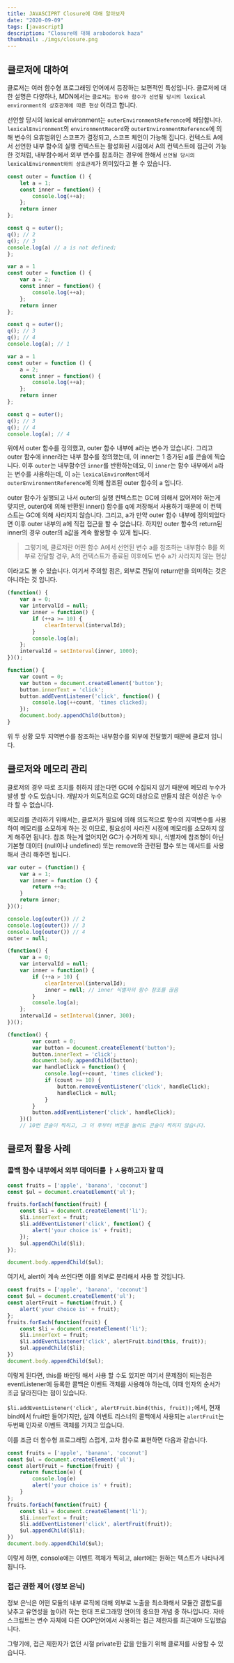 ```yaml
---
title: JAVASCIPRT Closure에 대해 알아보자
date: "2020-09-09"
tags: [javascript]
description: "Closure에 대해 arabodorok haza"
thumbnail: ./imgs/closure.png
---
```


## 클로저에 대하여

클로저는 여러 함수형 프로그래밍 언어에서 등장하는 보편적인 특성입니다. 클로저에 대한 설명은 다양하나, MDN에서는 `클로저는 함수와 함수가 선언될 당시의 lexical environment의 상호관계에 따른 현상` 이라고 합니다.

선언할 당시의 lexical environment는 `outerEnvironmentReference`에 해당합니다. `lexicalEnvironment`의 `environmentRecord`와 `outerEnvironmentReference`에 의해 변수의 요휴범위인 스코프가 결정되고, 스코프 체인이 가능해 집니다. 컨텍스트 A에서 선언한 내부 함수의 실행 컨텍스트는 활성화된 시점에서 A의 컨텍스트에 접근이 가능한 것처럼, 내부함수에서 외부 변수를 참조하는 경우에 한해서 `선언될 당시의 lexicalEnvironment와의 상호관계`가 의미있다고 볼 수 있습니다.

```js
const outer = function () {
    let a = 1;
    const inner = function() {
        console.log(++a);
    };
    return inner
};

const q = outer();
q(); // 2
q(); // 3
console.log(a) // a is not defined;
};
```

```js
var a = 1
const outer = function () {
    var a = 2;
    const inner = function() {
        console.log(++a);
    };
    return inner
};

const q = outer();
q(); // 3
q(); // 4
console.log(a); // 1
```

```js
var a = 1
const outer = function () {
    a = 2;
    const inner = function() {
        console.log(++a);
    };
    return inner
};

const q = outer();
q(); // 3
q(); // 4
console.log(a); // 4
```

위에서 outer 함수를 정의했고, outer 함수 내부에 a라는 변수가 있습니다. 그리고 outer 함수에 inner라는 내부 함수를 정의했는데, 이 inner는 1 증가된 a를 콘솔에 찍습니다. 이후 `outer`는 내부함수인 `inner`를 반환하는데요, 이 `inner`는 함수 내부에서 `a`라는 변수를 사용하는데, 이 `a`는 `lexicalEnvironMent`에서 `outerEnvironmentReference`에 의해 참조된 outer 함수의 a 입니다.

outer 함수가 실행되고 나서 outer의 실행 컨텍스트는 GC에 의해서 없어져야 하는게 맞지만, outer()에 의해 반환된 inner() 함수를 q에 저장해서 사용하기 때문에 이 컨텍스트는 GC에 의해 사라지지 않습니다. 그리고, a가 만약 outer 함수 내부에 정의되었다면 이후 outer 내부의 a에 직접 접근을 할 수 없습니다. 하지만 outer 함수의 return된 inner의 경우 outer의 a값을 계속 활용할 수 있게 됩니다.

> 그렇기에, 클로저란 어떤 함수 A에서 선언된 변수 a를 참조하는 내부함수 B를 외부로 전달할 경우, A의 컨텍스트가 종료된 이후에도 변수 a가 사라지지 않는 현상

이라고도 볼 수 있습니다. 여기서 주의할 점은, 외부로 전달이 return만을 의미하는 것은 아니라는 것 입니다.

```js
(function() {
    var a = 0;
    var intervalId = null;
    var inner = function() {
        if (++a >= 10) {
            clearInterval(intervalId);
        }
        console.log(a);
    };
    intervalId = setInterval(inner, 1000);
})();
```

```js
function() {
    var count = 0;
    var button = document.createElement('button');
    button.innerText = 'click';
    button.addEventListener('click', function() {
        console.log(++count, 'times clicked);
    });
    document.body.appendChild(button);
}
```

위 두 상황 모두 지역변수를 참조하는 내부함수를 외부에 전달했기 때문에 클로저 입니다.

## 클로저와 메모리 관리

클로저의 경우 따로 조치를 취하지 않는다면 GC에 수집되지 않기 때문에 메모리 누수가 발생 할 수도 있습니다. 개발자가 의도적으로 GC의 대상으로 만들지 않은 이상은 누수라 할 수 없습니다.

메모리를 관리하기 위해서는, 클로저가 필요에 의해 의도적으로 함수의 지역변수를 사용하여 메모리를 소모하게 하는 것 이므로, 필요성이 사라진 시점에 메모리를 소모하지 않게 해주면 됩니다. 참조 하는게 없어지면 GC가 수거하게 되니, 식별자에 참조형이 아닌 기본형 데이터 (null이나 undefined) 또는 remove와 관련된 함수 또는 메서드를 사용해서 관리 해주면 됩니다.

```js
var outer = (function() {
    var a = 1;
    var inner = function () {
        return ++a;
    }
    return inner;
})();

console.log(outer()) // 2
console.log(outer()) // 3
console.log(outer()) // 4
outer = null;
```

```js
(function() {
    var a = 0;
    var intervalId = null;
    var inner = function() {
        if (++a > 10) {
            clearInterval(intervalId);
            inner = null; // inner 식별자의 함수 참조를 끊음
        }
        console.log(a);
    };
    intervalId = setInterval(inner, 300);
})();
```

```js
(function() {
        var count = 0;
        var button = document.createElement('button');
        button.innerText = 'click';
        document.body.appendChild(button);
        var handleClick = function() {
            console.log(++count, 'times clicked');
            if (count >= 10) {
                button.removeEventListener('click', handleClick);
                handleClick = null;
            }
        }
        button.addEventListener('click', handleClick);
    })()
    // 10번 콘솔이 찍히고, 그 이 후부터 버튼을 눌러도 콘솔이 찍히지 않습니다.
```

## 클로저 활용 사례

### 콜백 함수 내부에서 외부 데이터를 ㅏㅅ용하고자 할 때

```js
const fruits = ['apple', 'banana', 'coconut']
const $ul = document.createElement('ul');

fruits.forEach(function(fruit) {
    const $li = document.createElement('li');
    $li.innerText = fruit;
    $li.addEventListener('click', function() {
        alert('your choice is' + fruit);
    });
    $ul.appendChild($li);
});

document.body.appendChild($ul);
```

여기서, alert이 계속 쓰인다면 이를 외부로 분리해서 사용 할 것입니다.

```js
const fruits = ['apple', 'banana', 'coconut']
const $ul = document.createElement('ul');
const alertFruit = function(fruit,) {
    alert('your choice is' + fruit);
};
fruits.forEach(function(fruit) {
    const $li = document.createElement('li');
    $li.innerText = fruit;
    $li.addEventListener('click', alertFruit.bind(this, fruit));
    $ul.appendChild($li);
})
document.body.appendChild($ul);
```

이렇게 된다면, this를 바인딩 해서  사용 할 수도 있지만 여기서 문제점이 되는점은 eventListener에 등록한 콜백은 이벤트 객체를 사용해야 하는데, 이때 인자의 순서가 조금 달라진다는 점이 있습니다.

`$li.addEventListener('click', alertFruit.bind(this, fruit));`에서, 현재 bind에서 fruit만 들어가지만, 실제 이벤트 리스너의 콜백에서 사용되는 `alertFruit`는 두번째 인자로 이벤트 객체를 가지고 있습니다.

이를 조금 더 함수형 프로그래밍 스럽게, 고차 함수로 표현하면 다음과 같습니다.

```js
const fruits = ['apple', 'banana', 'coconut']
const $ul = document.createElement('ul');
const alertFruit = function(fruit) {
    return function(e) {
        console.log(e)
        alert('your choice is' + fruit);
    }
};
fruits.forEach(function(fruit) {
    const $li = document.createElement('li');
    $li.innerText = fruit;
    $li.addEventListener('click', alertFruit(fruit));
    $ul.appendChild($li);
})
document.body.appendChild($ul);
```

이렇게 하면, console에는 이벤트 객체가 찍히고, alert에는 원하는 텍스트가 나타나게 됩니다.

### 접근 권한 제어 (정보 은닉)

정보 은닉은 어떤 모듈의 내부 로직에 대해 외부로 노출을 최소화해서 모듈간 결합도를 낮추고 유연성을 높이려 하는 현대 프로그래밍 언어의 중요한 개념 중 하나입니다. 자바 스크립트는 변수 자체에 다른 OOP언어에서 사용하는 접근 제한자를 최근에야 도입했습니다.

그렇기에, 접근 제한자가 없던 시절 private한 값을 만들기 위해 클로저를 사용할 수 있습니다.
